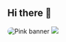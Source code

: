 ## Hi there 👋
<img src="https://via.placeholder.com/1000x200/ff69b4/ffffff?text=Welcome+to+My+GitHub+Profile!" alt="Pink banner" style="border-radius: 10px;">
<img src="https://dummyimage.com/1000x200/ffddea/ffffff&text=Welcome+to+my+GitHub">
<!--
**samhita-ganguly/samhita-ganguly** is a ✨ _special_ ✨ repository because its `README.md` (this file) appears on your GitHub profile.

Here are some ideas to get you started:

- 🔭 I’m currently working on ...
- 🌱 I’m currently learning ...
- 👯 I’m looking to collaborate on ...
- 🤔 I’m looking for help with ...
- 💬 Ask me about ...
- 📫 How to reach me: ...
- 😄 Pronouns: ...
- ⚡ Fun fact: ...
-->
